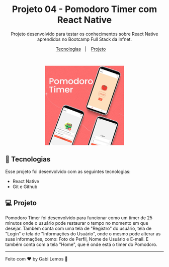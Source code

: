 <h1 align="center"> Projeto 04 - Pomodoro Timer com React Native </h1>

<p align="center">
Projeto desenvolvido para testar os conhecimentos sobre React Native aprendidos no Bootcamp Full Stack da Infnet. 
</p>

<p align="center">
  <a href="#-tecnologias">Tecnologias</a>&nbsp;&nbsp;&nbsp;|&nbsp;&nbsp;&nbsp;
  <a href="#-projeto">Projeto</a>&nbsp;&nbsp;&nbsp;&nbsp;&nbsp;&nbsp;
</p>

<br>

<p align="center">
  <img alt="pomodoro timer" src="./assets/images/pomodoro-timer.jpg" width="50%">
</p>

## 🚀 Tecnologias

Esse projeto foi desenvolvido com as seguintes tecnologias:

- React Native
- Git e Github

## 💻 Projeto

Pomodoro Timer foi desenvolvido para funcionar como um timer de 25 minutos onde o usuário pode restaurar o tempo no momento em que desejar.
Também conta com uma tela de "Registro" do usuário, tela de "Login" e tela de "Informações do Usuário", onde o mesmo pode alterar as suas informações, como: Foto de Perfil, Nome de Usuário e E-mail. E também conta com a tela "Home", que é onde está o timer do Pomodoro.

---

Feito com ♥ by Gabi Lemos :wave:
